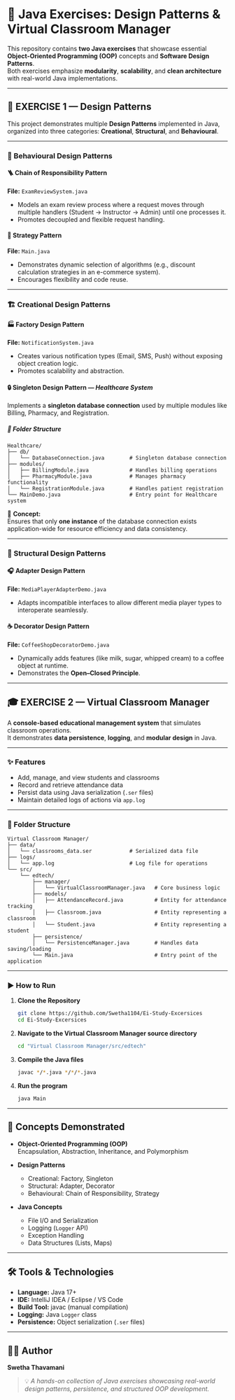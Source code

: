 # 🧩 Java Exercises: Design Patterns & Virtual Classroom Manager

This repository contains **two Java exercises** that showcase essential **Object-Oriented Programming (OOP)** concepts and **Software Design Patterns**.  
Both exercises emphasize **modularity**, **scalability**, and **clean architecture** with real-world Java implementations.

---

## 🚀 EXERCISE 1 — Design Patterns

This project demonstrates multiple **Design Patterns** implemented in Java, organized into three categories: **Creational**, **Structural**, and **Behavioural**.

---

### 🧠 Behavioural Design Patterns

#### 🪜 Chain of Responsibility Pattern  
**File:** `ExamReviewSystem.java`  
- Models an exam review process where a request moves through multiple handlers (Student → Instructor → Admin) until one processes it.  
- Promotes decoupled and flexible request handling.

#### 🎯 Strategy Pattern  
**File:** `Main.java`  
- Demonstrates dynamic selection of algorithms (e.g., discount calculation strategies in an e-commerce system).  
- Encourages flexibility and code reuse.

---

### 🏗️ Creational Design Patterns

#### 🏭 Factory Design Pattern  
**File:** `NotificationSystem.java`  
- Creates various notification types (Email, SMS, Push) without exposing object creation logic.  
- Promotes scalability and abstraction.

#### 🔒 Singleton Design Pattern — *Healthcare System*  
Implements a **singleton database connection** used by multiple modules like Billing, Pharmacy, and Registration.

##### 📂 Folder Structure
```
Healthcare/
├── db/
│   └── DatabaseConnection.java        # Singleton database connection
├── modules/
│   ├── BillingModule.java             # Handles billing operations
│   ├── PharmacyModule.java            # Manages pharmacy functionality
│   └── RegistrationModule.java        # Handles patient registration
└── MainDemo.java                      # Entry point for Healthcare system
```

🧠 **Concept:**  
Ensures that only **one instance** of the database connection exists application-wide for resource efficiency and data consistency.

---

### 🧱 Structural Design Patterns

#### 🎧 Adapter Design Pattern  
**File:** `MediaPlayerAdapterDemo.java`  
- Adapts incompatible interfaces to allow different media player types to interoperate seamlessly.

#### ☕ Decorator Design Pattern  
**File:** `CoffeeShopDecoratorDemo.java`  
- Dynamically adds features (like milk, sugar, whipped cream) to a coffee object at runtime.  
- Demonstrates the **Open–Closed Principle**.

---

## 🎓 EXERCISE 2 — Virtual Classroom Manager

A **console-based educational management system** that simulates classroom operations.  
It demonstrates **data persistence**, **logging**, and **modular design** in Java.

---

### ✨ Features

- Add, manage, and view students and classrooms  
- Record and retrieve attendance data  
- Persist data using Java serialization (`.ser` files)  
- Maintain detailed logs of actions via `app.log`  

---

### 📂 Folder Structure
```
Virtual Classroom Manager/
├── data/
│   └── classrooms_data.ser            # Serialized data file
├── logs/
│   └── app.log                        # Log file for operations
└── src/
    └── edtech/
        ├── manager/
        │   └── VirtualClassroomManager.java   # Core business logic
        ├── models/
        │   ├── AttendanceRecord.java          # Entity for attendance tracking
        │   ├── Classroom.java                 # Entity representing a classroom
        │   └── Student.java                   # Entity representing a student
        ├── persistence/
        │   └── PersistenceManager.java        # Handles data saving/loading
        └── Main.java                          # Entry point of the application
```

---

### ▶️ How to Run

1. **Clone the Repository**
   ```bash
   git clone https://github.com/Swetha1104/Ei-Study-Excersices
   cd Ei-Study-Excersices
   ```

2. **Navigate to the Virtual Classroom Manager source directory**
   ```bash
   cd "Virtual Classroom Manager/src/edtech"
   ```

3. **Compile the Java files**
   ```bash
   javac */*.java */*/*.java
   ```

4. **Run the program**
   ```bash
   java Main
   ```

---

## 🧠 Concepts Demonstrated

- **Object-Oriented Programming (OOP)**  
  Encapsulation, Abstraction, Inheritance, and Polymorphism  

- **Design Patterns**  
  - Creational: Factory, Singleton  
  - Structural: Adapter, Decorator  
  - Behavioural: Chain of Responsibility, Strategy  

- **Java Concepts**  
  - File I/O and Serialization  
  - Logging (`Logger` API)  
  - Exception Handling  
  - Data Structures (Lists, Maps)

---

## 🛠️ Tools & Technologies

- **Language:** Java 17+  
- **IDE:** IntelliJ IDEA / Eclipse / VS Code  
- **Build Tool:** javac (manual compilation)  
- **Logging:** Java `Logger` class  
- **Persistence:** Object serialization (`.ser` files)

---

## 👩‍💻 Author

**Swetha Thavamani**  
 
> 💡 *A hands-on collection of Java exercises showcasing real-world design patterns, persistence, and structured OOP development.*
